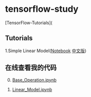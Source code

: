 # tensorflow-study

[TensorFlow-Tutorials](

## Tutorials

1.Simple Linear Model([Notebook](http://nbviewer.jupyter.org/github/Hvass-Labs/TensorFlow-Tutorials/blob/master/01_Simple_Linear_Model.ipynb) [中文版](http://nbviewer.jupyter.org/github/thrillerist/TensorFlow-Tutorials/blob/master/01_Simple_Linear_Model_zh_CN.ipynb))

## 在线查看我的代码

0. [Base_Operation.ipynb](http://nbviewer.jupyter.org/github/limicala/tensorflow-study/blob/master/00.Base_Operation.ipynb)

1. [Linear_Model.ipynb](http://nbviewer.jupyter.org/github/limicala/tensorflow-study/blob/master/01.Linear_Model.ipynb)
